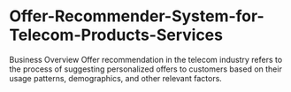 # Offer-Recommender-System-for-Telecom-Products-Services
Business Overview Offer recommendation in the telecom industry refers to the process of suggesting personalized offers to customers based on their usage patterns, demographics, and other relevant factors.

